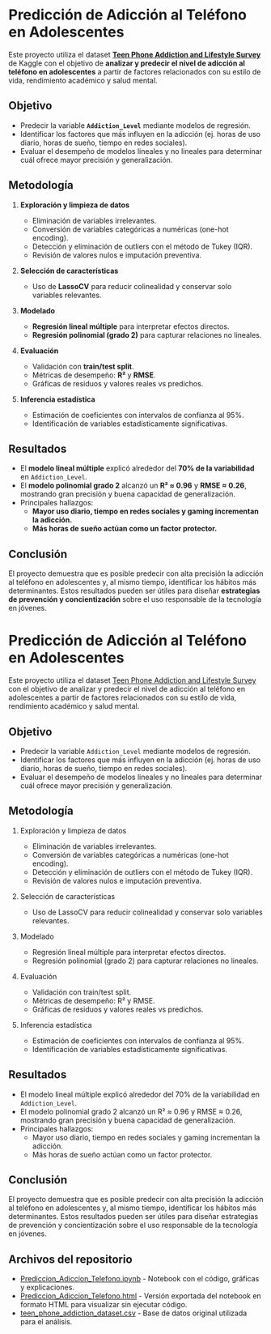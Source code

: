 # Predicción de Adicción al Teléfono en Adolescentes 

Este proyecto utiliza el dataset [**Teen Phone Addiction and Lifestyle Survey**](https://www.kaggle.com/datasets/khushikyad001/teen-phone-addiction-and-lifestyle-survey/data) de Kaggle con el objetivo de **analizar y predecir el nivel de adicción al teléfono en adolescentes** a partir de factores relacionados con su estilo de vida, rendimiento académico y salud mental.

## Objetivo 
- Predecir la variable **`Addiction_Level`** mediante modelos de regresión.
- Identificar los factores que más influyen en la adicción (ej. horas de uso diario, horas de sueño, tiempo en redes sociales).
- Evaluar el desempeño de modelos lineales y no lineales para determinar cuál ofrece mayor precisión y generalización.

## Metodología 
1. **Exploración y limpieza de datos**
   - Eliminación de variables irrelevantes.
   - Conversión de variables categóricas a numéricas (one-hot encoding).
   - Detección y eliminación de outliers con el método de Tukey (IQR).
   - Revisión de valores nulos e imputación preventiva.

2. **Selección de características**
   - Uso de **LassoCV** para reducir colinealidad y conservar solo variables relevantes.

3. **Modelado**
   - **Regresión lineal múltiple** para interpretar efectos directos.
   - **Regresión polinomial (grado 2)** para capturar relaciones no lineales.

4. **Evaluación**
   - Validación con **train/test split**.
   - Métricas de desempeño: **R²** y **RMSE**.
   - Gráficas de residuos y valores reales vs predichos.

5. **Inferencia estadística**
   - Estimación de coeficientes con intervalos de confianza al 95%.
   - Identificación de variables estadísticamente significativas.

## Resultados 
- El **modelo lineal múltiple** explicó alrededor del **70% de la variabilidad** en `Addiction_Level`.
- El **modelo polinomial grado 2** alcanzó un **R² ≈ 0.96** y **RMSE ≈ 0.26**, mostrando gran precisión y buena capacidad de generalización.
- Principales hallazgos:
  - **Mayor uso diario, tiempo en redes sociales y gaming incrementan la adicción.**
  - **Más horas de sueño actúan como un factor protector.**

## Conclusión 
El proyecto demuestra que es posible predecir con alta precisión la adicción al teléfono en adolescentes y, al mismo tiempo, identificar los hábitos más determinantes. Estos resultados pueden ser útiles para diseñar **estrategias de prevención y concientización** sobre el uso responsable de la tecnología en jóvenes.

# Predicción de Adicción al Teléfono en Adolescentes

Este proyecto utiliza el dataset [Teen Phone Addiction and Lifestyle Survey](https://www.kaggle.com/datasets/khushikyad001/teen-phone-addiction-and-lifestyle-survey/data) con el objetivo de analizar y predecir el nivel de adicción al teléfono en adolescentes a partir de factores relacionados con su estilo de vida, rendimiento académico y salud mental.

## Objetivo
- Predecir la variable `Addiction_Level` mediante modelos de regresión.
- Identificar los factores que más influyen en la adicción (ej. horas de uso diario, horas de sueño, tiempo en redes sociales).
- Evaluar el desempeño de modelos lineales y no lineales para determinar cuál ofrece mayor precisión y generalización.

## Metodología
1. Exploración y limpieza de datos
   - Eliminación de variables irrelevantes.
   - Conversión de variables categóricas a numéricas (one-hot encoding).
   - Detección y eliminación de outliers con el método de Tukey (IQR).
   - Revisión de valores nulos e imputación preventiva.

2. Selección de características
   - Uso de LassoCV para reducir colinealidad y conservar solo variables relevantes.

3. Modelado
   - Regresión lineal múltiple para interpretar efectos directos.
   - Regresión polinomial (grado 2) para capturar relaciones no lineales.

4. Evaluación
   - Validación con train/test split.
   - Métricas de desempeño: R² y RMSE.
   - Gráficas de residuos y valores reales vs predichos.

5. Inferencia estadística
   - Estimación de coeficientes con intervalos de confianza al 95%.
   - Identificación de variables estadísticamente significativas.

## Resultados
- El modelo lineal múltiple explicó alrededor del 70% de la variabilidad en `Addiction_Level`.
- El modelo polinomial grado 2 alcanzó un R² ≈ 0.96 y RMSE ≈ 0.26, mostrando gran precisión y buena capacidad de generalización.
- Principales hallazgos:
  - Mayor uso diario, tiempo en redes sociales y gaming incrementan la adicción.
  - Más horas de sueño actúan como un factor protector.

## Conclusión
El proyecto demuestra que es posible predecir con alta precisión la adicción al teléfono en adolescentes y, al mismo tiempo, identificar los hábitos más determinantes. Estos resultados pueden ser útiles para diseñar estrategias de prevención y concientización sobre el uso responsable de la tecnología en jóvenes.

## Archivos del repositorio
- [Prediccion_Adiccion_Telefono.ipynb](Prediccion_Adiccion_Telefono.ipynb) - Notebook con el código, gráficas y explicaciones.
- [Prediccion_Adiccion_Telefono.html](Prediccion_Adiccion_Telefono.html) - Versión exportada del notebook en formato HTML para visualizar sin ejecutar código.
- [teen_phone_addiction_dataset.csv](teen_phone_addiction_dataset.csv) - Base de datos original utilizada para el análisis.
